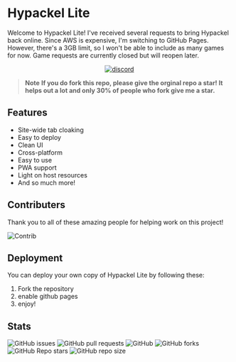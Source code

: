 # Hypackel Lite

Welcome to Hypackel Lite! I've received several requests to bring Hypackel back online. Since AWS is expensive, I'm switching to GitHub Pages. However, there's a 3GB limit, so I won't be able to include as many games for now. Game requests are currently closed but will reopen later.

<a href="https://discord.gg/xjMnZn3R5f">
  <p align="center" style="text-align:center;">
    <img src="https://invidget.switchblade.xyz/eHqQ84MEkD?theme=dark" alt="discord">
  </p>
</a>


> **Note**
> **If you do fork this repo, please give the orginal repo a star! It helps out a lot and only 30% of people who fork give me a star.**

## Features

- Site-wide tab cloaking
- Easy to deploy
- Clean UI
- Cross-platform
- Easy to use
- PWA support
- Light on host resources
- And so much more!

## Contributers

Thank you to all of these amazing people for helping work on this project!

![Contrib](https://contrib.rocks/image?repo=hypackellite/hypackellite.github.io#)

## Deployment

You can deploy your own copy of Hypackel Lite by following these:

1. Fork the repository
2. enable github pages
3. enjoy!

## Stats

![GitHub issues](https://img.shields.io/github/issues/hypackellite/hypackellite.github.io?logo=github&style=flat-square)
![GitHub pull requests](https://img.shields.io/github/issues-pr/hypackellite/hypackellite.github.io?label=Pull%20requests&logo=github&style=flat-square)
![GitHub](https://img.shields.io/github/license/hypackellite/hypackellite.github.io?label=Licence&logo=github&style=flat-square)
![GitHub forks](https://img.shields.io/github/forks/hypackellite/hypackellite.github.io?label=Forks&logo=github&style=flat-square)
![GitHub Repo stars](https://img.shields.io/github/stars/hypackellite/hypackellite.github.io?color=yellow&label=Stars&logo=github&style=flat-square)
![GitHub repo size](https://img.shields.io/github/repo-size/hypackellite/hypackellite.github.io?label=Repo%20size&logo=github&style=flat-square)



